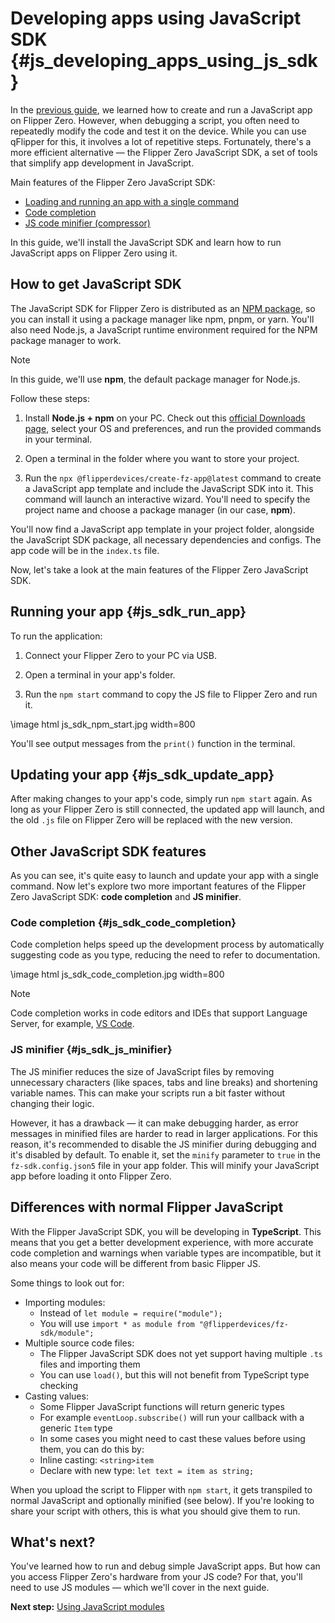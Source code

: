 # Developing apps using JavaScript SDK {#js_developing_apps_using_js_sdk}

In the [previous guide](#js_your_first_js_app), we learned how to create and run a JavaScript app on Flipper Zero. However, when debugging a script, you often need to repeatedly modify the code and test it on the device. While you can use qFlipper for this, it involves a lot of repetitive steps. Fortunately, there's a more efficient alternative — the Flipper Zero JavaScript SDK, a set of tools that simplify app development in JavaScript.

Main features of the Flipper Zero JavaScript SDK:

* [Loading and running an app with a single command](#js_sdk_run_app)
* [Code completion](#js_sdk_code_completion)
* [JS code minifier (compressor)](#js_sdk_js_minifier)

In this guide, we'll install the JavaScript SDK and learn how to run JavaScript apps on Flipper Zero using it.

## How to get JavaScript SDK

The JavaScript SDK for Flipper Zero is distributed as an [NPM package](npmjs.com/package/\@flipperdevices/fz-sdk), so you can install it using a package manager like npm, pnpm, or yarn. You'll also need Node.js, a JavaScript runtime environment required for the NPM package manager to work.

> [!note]
> In this guide, we'll use **npm**, the default package manager for Node.js.

Follow these steps:

1. Install **Node.js + npm** on your PC. Check out this [official Downloads page](https://nodejs.org/en/download/package-manager), select your OS and preferences, and run the provided commands in your terminal.

2. Open a terminal in the folder where you want to store your project.

3. Run the `npx @flipperdevices/create-fz-app@latest` command to create a JavaScript app template and include the JavaScript SDK into it. This command will launch an interactive wizard. You'll need to specify the project name and choose a package manager (in our case, **npm**).

You'll now find a JavaScript app template in your project folder, alongside the JavaScript SDK package, all necessary dependencies and configs. The app code will be in the `index.ts` file.

Now, let's take a look at the main features of the Flipper Zero JavaScript SDK.

## Running your app {#js_sdk_run_app}

To run the application:

1. Connect your Flipper Zero to your PC via USB.

2. Open a terminal in your app's folder.

3. Run the `npm start` command to copy the JS file to Flipper Zero and run it.

\image html js_sdk_npm_start.jpg width=800

You'll see output messages from the `print()` function in the terminal.

## Updating your app {#js_sdk_update_app}

After making changes to your app's code, simply run `npm start` again. As long as your Flipper Zero is still connected, the updated app will launch, and the old `.js` file on Flipper Zero will be replaced with the new version.


## Other JavaScript SDK features

As you can see, it's quite easy to launch and update your app with a single command. Now let's explore two more important features of the Flipper Zero JavaScript SDK: **code completion** and **JS minifier**.


### Code completion {#js_sdk_code_completion}

Code completion helps speed up the development process by automatically suggesting code as you type, reducing the need to refer to documentation.

\image html js_sdk_code_completion.jpg width=800

> [!note]
> Code completion works in code editors and IDEs that support Language Server, for example,  [VS Code](https://code.visualstudio.com/).


### JS minifier {#js_sdk_js_minifier}

The JS minifier reduces the size of JavaScript files by removing unnecessary characters (like spaces, tabs and line breaks) and shortening variable names. This can make your scripts run a bit faster without changing their logic.

However, it has a drawback — it can make debugging harder, as error messages in minified files are harder to read in larger applications. For this reason, it's recommended to disable the JS minifier during debugging and it's disabled by default. To enable it, set the `minify` parameter to `true` in the `fz-sdk.config.json5` file in your app folder. This will minify your JavaScript app before loading it onto Flipper Zero.


## Differences with normal Flipper JavaScript

With the Flipper JavaScript SDK, you will be developing in **TypeScript**. This means that you get a better development experience, with more accurate code completion and warnings when variable types are incompatible, but it also means your code will be different from basic Flipper JS.

Some things to look out for:
- Importing modules:
  - Instead of `let module = require("module");`
  - You will use `import * as module from "@flipperdevices/fz-sdk/module";`
- Multiple source code files:
  - The Flipper JavaScript SDK does not yet support having multiple `.ts` files and importing them
  - You can use `load()`, but this will not benefit from TypeScript type checking
- Casting values:
  - Some Flipper JavaScript functions will return generic types
  - For example `eventLoop.subscribe()` will run your callback with a generic `Item` type
  - In some cases you might need to cast these values before using them, you can do this by:
  - Inline casting: `<string>item`
  - Declare with new type: `let text = item as string;`

When you upload the script to Flipper with `npm start`, it gets transpiled to normal JavaScript and optionally minified (see below). If you're looking to share your script with others, this is what you should give them to run.


## What's next?

You've learned how to run and debug simple JavaScript apps. But how can you access Flipper Zero's hardware from your JS code? For that, you'll need to use JS modules — which we'll cover in the next guide.

**Next step:** [Using JavaScript modules](#js_using_js_modules)
